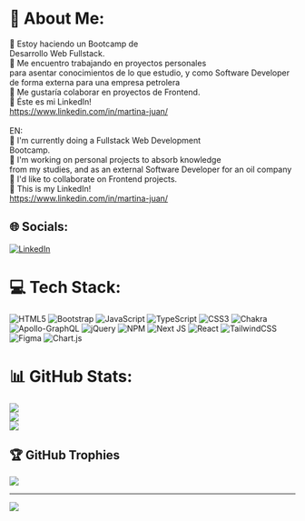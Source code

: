 # 💫 About Me:
🌱 Estoy haciendo un Bootcamp de<br>Desarrollo Web Fullstack.<br>🔭 Me encuentro trabajando en proyectos personales<br>para asentar conocimientos de lo que estudio, y como Software Developer de forma externa para una empresa petrolera<br>👯 Me gustaría colaborar en proyectos de Frontend.<br>💬 Éste es mi LinkedIn!<br>https://www.linkedin.com/in/martina-juan/<br><br>EN:<br>🌱 I'm currently doing a Fullstack Web Development<br>Bootcamp.<br>🔭 I'm working on personal projects to absorb knowledge<br>from my studies, and as an external Software Developer for an oil company<br>👯 I'd like to collaborate on Frontend projects.<br>💬 This is my LinkedIn!<br>https://www.linkedin.com/in/martina-juan/<br>

## 🌐 Socials:
[![LinkedIn](https://img.shields.io/badge/LinkedIn-%230077B5.svg?logo=linkedin&logoColor=white)](https://linkedin.com/in/martina-juan) 

# 💻 Tech Stack:
![HTML5](https://img.shields.io/badge/html5-%23E34F26.svg?style=for-the-badge&logo=html5&logoColor=white) ![Bootstrap](https://img.shields.io/badge/bootstrap-%238511FA.svg?style=for-the-badge&logo=bootstrap&logoColor=white) ![JavaScript](https://img.shields.io/badge/javascript-%23323330.svg?style=for-the-badge&logo=javascript&logoColor=%23F7DF1E) ![TypeScript](https://img.shields.io/badge/typescript-%23007ACC.svg?style=for-the-badge&logo=typescript&logoColor=white) ![CSS3](https://img.shields.io/badge/css3-%231572B6.svg?style=for-the-badge&logo=css3&logoColor=white) ![Chakra](https://img.shields.io/badge/chakra-%234ED1C5.svg?style=for-the-badge&logo=chakraui&logoColor=white) ![Apollo-GraphQL](https://img.shields.io/badge/-ApolloGraphQL-311C87?style=for-the-badge&logo=apollo-graphql) ![jQuery](https://img.shields.io/badge/jquery-%230769AD.svg?style=for-the-badge&logo=jquery&logoColor=white) ![NPM](https://img.shields.io/badge/NPM-%23CB3837.svg?style=for-the-badge&logo=npm&logoColor=white) ![Next JS](https://img.shields.io/badge/Next-black?style=for-the-badge&logo=next.js&logoColor=white) ![React](https://img.shields.io/badge/react-%2320232a.svg?style=for-the-badge&logo=react&logoColor=%2361DAFB) ![TailwindCSS](https://img.shields.io/badge/tailwindcss-%2338B2AC.svg?style=for-the-badge&logo=tailwind-css&logoColor=white) ![Figma](https://img.shields.io/badge/figma-%23F24E1E.svg?style=for-the-badge&logo=figma&logoColor=white) ![Chart.js](https://img.shields.io/badge/chart.js-F5788D.svg?style=for-the-badge&logo=chart.js&logoColor=white)
# 📊 GitHub Stats:
![](https://github-readme-stats.vercel.app/api?username=MarArmstrong&theme=dracula&hide_border=true&include_all_commits=true&count_private=true)<br/>
![](https://github-readme-streak-stats.herokuapp.com/?user=MarArmstrong&theme=dracula&hide_border=true)<br/>
![](https://github-readme-stats.vercel.app/api/top-langs/?username=MarArmstrong&theme=dracula&hide_border=true&include_all_commits=true&count_private=true&layout=compact)

## 🏆 GitHub Trophies
![](https://github-profile-trophy.vercel.app/?username=MarArmstrong&theme=dracula&no-frame=false&no-bg=false&margin-w=4)

---
[![](https://visitcount.itsvg.in/api?id=MarArmstrong&icon=7&color=6)](https://visitcount.itsvg.in)

<!-- Proudly created with GPRM ( https://gprm.itsvg.in ) -->

